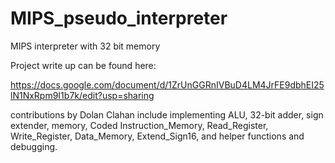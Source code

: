 # MIPS_pseudo_interpreter
MIPS interpreter with 32 bit memory

Project write up can be found here:

https://docs.google.com/document/d/1ZrUnGGRnIVBuD4LM4JrFE9dbhEI25lN1NxRpm9I1b7k/edit?usp=sharing

contributions by Dolan Clahan include implementing ALU, 32-bit adder, sign extender, memory, Coded Instruction_Memory, Read_Register, Write_Register, Data_Memory, Extend_Sign16, and helper functions and debugging.
